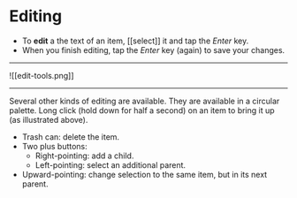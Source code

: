 # Editing

- To **edit** a the text of an item, [[select]] it and tap the _Enter_ key.
- When you finish editing, tap the _Enter_ key (again) to save your changes.

---

![[edit-tools.png]]

---
Several other kinds of editing are available. They are available in a circular palette. Long click (hold down for half a second) on an item to bring it up (as illustrated above).

- Trash can: delete the item.
- Two plus buttons:
	- Right-pointing: add a child.
	- Left-pointing: select an additional parent.
- Upward-pointing: change selection to the same item, but in its next parent.